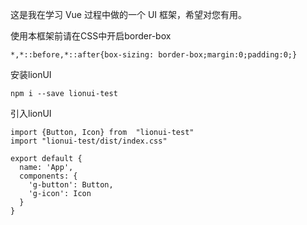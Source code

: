 
这是我在学习 Vue 过程中做的一个 UI 框架，希望对您有用。


使用本框架前请在CSS中开启border-box
```
*,*::before,*::after{box-sizing: border-box;margin:0;padding:0;}

```
安装lionUI
```
npm i --save lionui-test
```

引入lionUI
```
import {Button, Icon} from  "lionui-test"
import "lionui-test/dist/index.css"

export default {
  name: 'App',
  components: {
    'g-button': Button,
    'g-icon': Icon
  }
}
```
